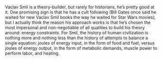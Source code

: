 Vaclav Smil is a theory-builder, but rarely for historians, he’s pretty good at it. One promising sign is that he has a cult following (Bill Gates once said he waited for new Vaclav Smil books the way he waited for Star Wars movies), but I actually think the reason his approach works is that he’s chosen the most impersonal and non-negotiable of all qualities to build his theory around: energy constraints. For Smil, the history of human civilization is nothing more and nothing less than the history of attempts to balance a single equation: joules of energy input, in the form of food and fuel, versus joules of energy output, in the form of metabolic demands, muscle power to perform labor, and heating.

